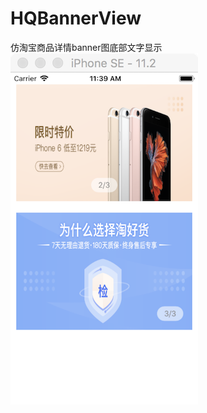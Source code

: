 # HQBannerView
仿淘宝商品详情banner图底部文字显示
![image](https://github.com/yanhaiqiang/HQBannerView/blob/master/image.png)
